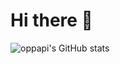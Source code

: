 # Hi there 👋
![oppapi's GitHub stats](https://github-readme-stats.vercel.app/api?username=oppapi&show_icons=true)
